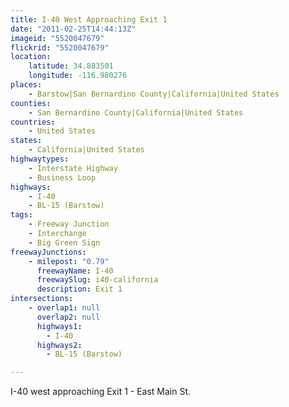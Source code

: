 ```yaml
---
title: I-40 West Approaching Exit 1
date: "2011-02-25T14:44:13Z"
imageid: "5520047679"
flickrid: "5520047679"
location:
    latitude: 34.883501
    longitude: -116.980276
places:
    - Barstow|San Bernardino County|California|United States
counties:
    - San Bernardino County|California|United States
countries:
    - United States
states:
    - California|United States
highwaytypes:
    - Interstate Highway
    - Business Loop
highways:
    - I-40
    - BL-15 (Barstow)
tags:
    - Freeway Junction
    - Interchange
    - Big Green Sign
freewayJunctions:
    - milepost: "0.79"
      freewayName: I-40
      freewaySlug: i40-california
      description: Exit 1
intersections:
    - overlap1: null
      overlap2: null
      highways1:
        - I-40
      highways2:
        - BL-15 (Barstow)

---
```

I-40 west approaching Exit 1 - East Main St.